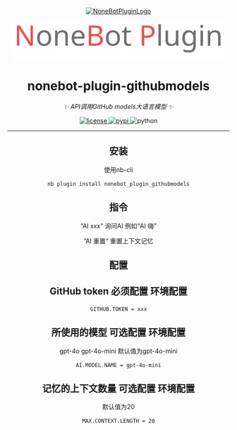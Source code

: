 <!-- markdownlint-disable MD033 MD036 MD041 -->

<div align="center">

<a href="https://v2.nonebot.dev/store">
  <img src="https://raw.githubusercontent.com/A-kirami/nonebot-plugin-template/resources/nbp_logo.png" width="180" height="180" alt="NoneBotPluginLogo">
</a>

<p>
  <img src="https://raw.githubusercontent.com/lgc-NB2Dev/readme/main/template/plugin.svg" alt="NoneBotPluginText">
</p>

# nonebot-plugin-githubmodels

_✨ API调用GitHub models大语言模型 ✨_

</div>

<p align="center">
  <a href="https://raw.githubusercontent.com/kexue-z/nonebot-plugin-heweather/master/LICENSE">
    <img src="https://img.shields.io/github/license/kexue-z/nonebot-plugin-heweather.svg" alt="license">
  </a>
  <a href="https://pypi.org/project/nonebot-plugin-heweather/">
    <img src="https://img.shields.io/pypi/v/nonebot-plugin-heweather" alt="pypi">
  </a>
  <img src="https://img.shields.io/badge/python-3.8+-blue.svg" alt="python">
</p>

<div align="center">

***
  
## 安装
使用nb-cli  
```shell
nb plugin install nonebot_plugin_githubmodels
```
## 指令

“AI xxx”  询问AI
例如“AI 嗨”

”AI 重置“  重置上下文记忆

## 配置

## GitHub token 必须配置 环境配置

```
GITHUB.TOKEN = xxx
```

## 所使用的模型 可选配置 环境配置
gpt-4o
gpt-4o-mini
默认值为gpt-4o-mini

```
AI.MODEL.NAME = gpt-4o-mini
```

## 记忆的上下文数量 可选配置 环境配置
默认值为20

```
MAX.CONTEXT.LENGTH = 20
```


